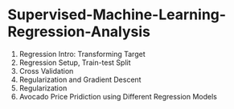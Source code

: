 # Supervised-Machine-Learning-Regression-Analysis
1. Regression Intro: Transforming Target
2. Regression Setup, Train-test Split
3. Cross Validation
4. Regularization and Gradient Descent
5. Regularization
6. Avocado Price Pridiction using Different Regression Models
